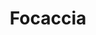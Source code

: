 ---
layout: recette
categories: [recettes]
hidden: true
lang: fr
title: Focaccia
type: boulangerie
withYeast: true
ingredients: 
  - nom: eau
    qte: 200
    unite: mL
  - nom: levure sèche
    qte: 7
    unite: gr
  - nom: huile d'olive
    qte: 15
    unite: gr
  - nom: farine T55
    qte: 300
    unite: gr
  - nom: sel
    qte: 4
    unite: gr
  - nom: fleur de sel
etapes:
  - label: Pétrissage et Pointage
    details:
      - Dans le récipient de la machine à pain, verser le mélange eau-levure
      - Ajouter l'huile
      - Ajouter la farine
      - Ajouter le sel
      - (Optionnel) Ajouter des herbes aromatiques
      - Lancer le programme "pétrissage seulement" (sans cuisson, 1h30 avec pointage)
  - label: Façonnage
    details:
      - Saupoudrer de la semoule fine sur une plaque de cuisson
      - Déposer le pâton sur la plaque
      - L'aplatir un peu et verser un peu d'huile d'olive
      - Avec les doigts, partir du centre et étaler petit à petit la pâte
      - Verser un peu d'huile dans les trous 
      - (Optionnel) Ajouter des ingrédients (olives, tomates séchées, chorizo, ...)
      - Laisser reposer 45 minutes
cuissonMinutes: 20
cuisson: 
  - Saupoudrer de fleur de sel
  - Cuire 20 minutes à 220°C
  - Laisser refroidir sur une grille 10 minutes
variantes:
  - label: beurre d'ail à brosser à la sortie du four
    todo: false
  - label: pesto et proscuitto
    todo: false
  - label: olives et herbes
    todo: false
  - label: feta et herbes
    todo: false
  - label: olives et ail
    todo: false
  - label: tomates cerises et olives
    todo: false
  - label: fromage de chèvre et herbes
    todo: false
  - label: mozzarella et basilic
    todo: false
---